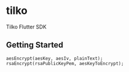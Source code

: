 # tilko

Tilko Flutter SDK

## Getting Started

```
aesEncrypt(aesKey, aesIv, plainText);
rsaEncrypt(rsaPublicKeyPem, aesKeyToEncrypt);
```

